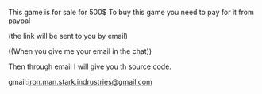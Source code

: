 This game is for sale for 500$
To buy this game you need to pay for it from paypal  

(the link will be sent to you by email) 

((When you give me your email in the chat))

Then through email I will give you th source code.

gmail:iron.man.stark.indrustries@gmail.com
   
